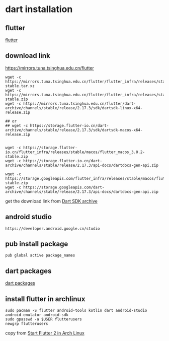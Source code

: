 # dart installation

## flutter
[flutter](flutter.cn)

## download link
https://mirrors.tuna.tsinghua.edu.cn/flutter
``` shell
wget -c https://mirrors.tuna.tsinghua.edu.cn/flutter/flutter_infra/releases/stable/linux/flutter_linux_3.0.2-stable.tar.xz
wget -c https://mirrors.tuna.tsinghua.edu.cn/flutter/flutter_infra/releases/stable/macos/flutter_macos_3.0.2-stable.zip
wget -c https://mirrors.tuna.tsinghua.edu.cn/flutter/dart-archive/channels/stable/release/2.17.3/sdk/dartsdk-linux-x64-release.zip

## or
## wget -c https://storage.flutter-io.cn/dart-archive/channels/stable/release/2.17.3/sdk/dartsdk-macos-x64-release.zip


wget -c https://storage.flutter-io.cn/flutter_infra/releases/stable/macos/flutter_macos_3.0.2-stable.zip
wget -c https://storage.flutter-io.cn/dart-archive/channels/stable/release/2.17.3/api-docs/dartdocs-gen-api.zip

wget -c https://storage.googleapis.com/flutter_infra/releases/stable/macos/flutter_macos_3.0.2-stable.zip
wget -c https://storage.googleapis.com/dart-archive/channels/stable/release/2.17.3/api-docs/dartdocs-gen-api.zip
```
get the download link from [Dart SDK archive](https://dart.dev/tools/sdk/archive)

## android studio

```
https://developer.android.google.cn/studio
```

## pub install package

``` shell
pub global active package_names
```

## dart packages
[dart packages](https://pub.flutter-io.cn/)


## install flutter in archlinux

``` shell
sudo pacman -S flutter android-tools kotlin dart android-studio android-emulator android-sdk
sudo gpasswd -a $USER flutterusers
newgrp flutterusers
```
copy from [Start Flutter 2 in Arch Linux](https://dev.to/nabbisen/start-flutter-2-in-arch-linux-4ab6)
